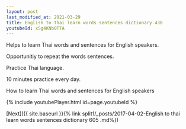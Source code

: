 ```yaml
---
layout: post
last_modified_at: 2021-03-29
title: English to Thai learn words sentences dictionary 438 
youtubeId: xSg4KNb0TTA
---
```

 
 
Helps to learn Thai words and sentences for English speakers.

Opportunitiy to repeat the words sentences. 

Practice Thai language. 
 
10 minutes practice every day. 
 
How to learn Thai words and sentences for English speakers 
 
{% include youtubePlayer.html id=page.youtubeId %}
 
 
[Next]({{ site.baseurl }}{% link  split1/_posts/2017-04-02-English to thai learn words sentences dictionary 605 .md%})
 
